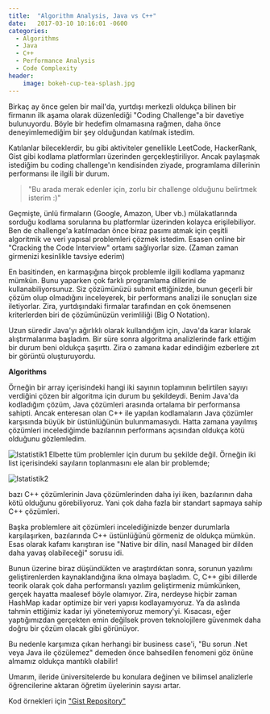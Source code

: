 ```yaml
---
title:  "Algorithm Analysis, Java vs C++"
date:   2017-03-10 10:16:01 -0600
categories:
  - Algorithms
  - Java
  - C++
  - Performance Analysis
  - Code Complexity
header:
    image: bokeh-cup-tea-splash.jpg
---
```


Birkaç ay önce gelen bir mail'da, yurtdışı merkezli oldukça bilinen bir firmanın ilk aşama olarak düzenlediği "Coding Challenge"a bir davetiye bulunuyordu. Böyle bir hedefim olmamasına rağmen, daha önce deneyimlemediğim bir şey olduğundan katılmak istedim.
 
Katılanlar bileceklerdir, bu gibi aktiviteler genellikle LeetCode, HackerRank, Gist gibi kodlama platformları üzerinden gerçekleştiriliyor. Ancak paylaşmak istediğim bu coding challenge'ın kendisinden ziyade, programlama dillerinin performansı ile ilgili bir durum.
 
>"Bu arada merak edenler için, zorlu bir challenge olduğunu belirtmek isterim :)"

Geçmişte, ünlü firmaların (Google, Amazon, Uber vb.) mülakatlarında sorduğu kodlama sorularına bu platformlar üzerinden kolayca erişilebiliyor. Ben de challenge'a katılmadan önce biraz pasımı atmak için çeşitli algoritmik ve veri yapısal problemleri çözmek istedim. Esasen online bir "Cracking the Code Interview" ortamı sağlıyorlar size. (Zaman zaman girmenizi kesinlikle tavsiye ederim)

En basitinden, en karmaşığına birçok problemle ilgili kodlama yapmanız mümkün. Bunu yaparken çok farklı programlama dillerini de kullanabiliyorsunuz. Siz çözümünüzü submit ettiğinizde, bunun geçerli bir çözüm olup olmadığını inceleyerek, bir performans analizi ile sonuçları size iletiyorlar. Zira, yurtdışındaki firmalar tarafından en çok önemsenen kriterlerden biri de çözümünüzün verimliliği (Big O Notation).

Uzun süredir Java'yı ağırlıklı olarak kullandığım için, Java'da karar kılarak alıştırmalarıma başladım. Bir süre sonra algoritma analizlerinde fark ettiğim bir durum beni oldukça şaşırttı. Zira o zamana kadar edindiğim ezberlere zıt bir görüntü oluşturuyordu. 

<b>Algorithms</b>

Örneğin bir array içerisindeki hangi iki sayının toplamının belirtilen sayıyı verdiğini çözen bir algoritma için durum bu şekildeydi. Benim Java'da kodladığım çözüm, Java çözümleri arasında ortalama bir performansa sahipti. Ancak enteresan olan C++ ile yapılan kodlamaların Java çözümler karşısında büyük bir üstünlüğünün bulunmamasıydı. Hatta zamana yayılmış çözümleri incelediğimde bazılarının performans açısından oldukça kötü olduğunu gözlemledim.

![Istatistik1](https://berkdulger.github.io/images/istatistik1.png "Istatistik1")
Elbette tüm problemler için durum bu şekilde değil. Örneğin iki list içerisindeki sayıların toplanmasını ele alan bir problemde;

![Istatistik2](https://berkdulger.github.io/images/istatistik2.png "Istatistik2")

bazı C++ çözümlerinin Java çözümlerinden daha iyi iken, bazılarının daha kötü olduğunu görebiliyoruz. Yani çok daha fazla bir standart sapmaya sahip C++ çözümleri.

Başka problemlere ait çözümleri incelediğinizde benzer durumlarla karşılaşırken, bazılarında C++ üstünlüğünü görmeniz de oldukça mümkün. Esas olarak kafamı karıştıran ise "Native bir dilin, nasıl Managed bir dilden daha yavaş olabileceği" sorusu idi.

Bunun üzerine biraz düşündükten ve araştırdıktan sonra, sorunun yazılımı geliştirenlerden kaynaklandığına ikna olmaya başladım. C, C++ gibi dillerde teorik olarak çok daha performanslı yazılım geliştirmeniz mümkünken, gerçek hayatta maalesef böyle olamıyor. Zira, nerdeyse hiçbir zaman HashMap kadar optimize bir veri yapısı kodlayamıyoruz. Ya da aslında tahmin ettiğimiz kadar iyi yönetemiyoruz memory'yi. Kısacası, eğer yaptığımızdan gerçekten emin değilsek proven teknolojilere güvenmek daha doğru bir çözüm olacak gibi görünüyor.

Bu nedenle karşımıza çıkan herhangi bir business case'i, "Bu sorun .Net veya Java ile çözülemez" demeden önce bahsedilen fenomeni göz önüne almamız oldukça mantıklı olabilir!

Umarım, ileride üniversitelerde bu konulara değinen ve bilimsel analizlerle öğrencilerine aktaran öğretim üyelerinin sayısı artar.

Kod örnekleri için ["Gist Repository"](https://gist.github.com/berkdulger) 

